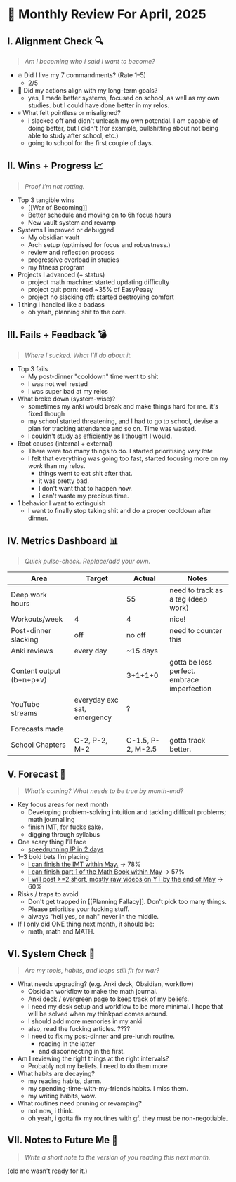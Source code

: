 
# 🧠 Monthly Review For April, 2025
## I. Alignment Check 🔍  
> *Am I becoming who I said I want to become?*

- 🔥 Did I live my 7 commandments? (Rate 1–5)
	- 2/5
- 🧭 Did my actions align with my long-term goals?
	- yes, I made better systems, focused on school, as well as my own studies. but I could have done better in my relos.
- 💀 What felt pointless or misaligned?
	- i slacked off and didn't unleash my own potential. I am capable of doing better, but I didn't (for example, bullshitting about not being able to study after school, etc.)
	- going to school for the first couple of days.

## II. Wins + Progress 📈  
> *Proof I’m not rotting.*

- Top 3 tangible wins  
	- [[War of Becoming]]
	- Better schedule and moving on to 6h focus hours
	- New vault system and revamp
- Systems I improved or debugged 
	- My obsidian vault
	- Arch setup (optimised for focus and robustness.)
	- review and reflection process
	- progressive overload in studies 
	- my fitness program
- Projects I advanced (+ status)  
	- project math machine: started updating difficulty
	- project quit porn: read ~35% of EasyPeasy
	- project no slacking off: started destroying comfort
- 1 thing I handled like a badass
	- oh yeah, planning shit to the core.

## III. Fails + Feedback 💣  
> *Where I sucked. What I’ll do about it.*

- Top 3 fails  
	- My post-dinner "cooldown" time went to shit
	- I was not well rested
	- I was super bad at my relos
- What broke down (system-wise)? 
	- sometimes my anki would break and make things hard for me. it's fixed though
	- my school started threatening, and I had to go to school, devise a plan for tracking attendance and so on. Time was wasted.
	- I couldn't study as efficiently as I thought I would.  
- Root causes (internal + external)  
	- There were too many things to do. I started prioritising *very late*
	- I felt that everything was going too fast, started focusing more on my *work* than my relos.
		- things went to eat shit after that. 
		- it was pretty bad. 
		- I don't want that to happen now.
		- I can't waste my precious time.
- 1 behavior I want to extinguish  
	- I want to finally stop taking shit and do a proper cooldown after dinner.

## IV. Metrics Dashboard 📊  
> *Quick pulse-check. Replace/add your own.*

| Area                     | Target                      | Actual            | Notes                                       |
| ------------------------ | --------------------------- | ----------------- | ------------------------------------------- |
| Deep work hours          |                             | 55                | need to track as a tag (deep work)          |
| Workouts/week            | 4                           | 4                 | nice!                                       |
| Post-dinner slacking     | off                         | no off            | need to counter this                        |
| Anki reviews             | every day                   | ~15 days          |                                             |
| Content output (b+n+p+v) |                             | 3+1+1+0           | gotta be less perfect. embrace imperfection |
| YouTube streams          | everyday exc sat, emergency | ?                 |                                             |
| Forecasts made           |                             |                   |                                             |
| School Chapters          | C-2, P-2, M-2               | C-1.5, P-2, M-2.5 | gotta track better.                         |
## V. Forecast 🔮  
> *What’s coming? What needs to be true by month-end?*

- Key focus areas for next month  
	- Developing problem-solving intuition and tackling difficult problems; math journalling
	- finish IMT, for fucks sake.
	- digging through syllabus
- One scary thing I’ll face  
	- [speedrunning IP in 2 days](https://fatebook.io/q/will-i-be-able-to-speedrun-12th-ip--cm974hz3x0000tga14kr6ptjt)
- 1–3 bold bets I’m placing  
	- [I can finish the IMT within May.](https://fatebook.io/q/will-finish-the-imt-within-may?--cma56domu0003l1zrz4fdl1qy) -> 78%
	- [I can finish part 1 of the Math Book within May](https://fatebook.io/q/can-i-finish-part-1-of-the-math-book-within-may?--cma56f2vy00014vp50p0mmdpp) -> 57%
	- [I will post >=2 short, mostly raw videos on YT by the end of May](https://fatebook.io/q/will-post->=2-short,-mostly-raw-videos-on-yt-by-the-end-of-may?--cma57f5yt000h4vp5vhxnp84h) -> 60%
- Risks / traps to avoid  
	- Don't get trapped in [[Planning Fallacy]]. Don't pick too many things.
	- Please prioritise your fucking stuff.
	- always "hell yes, or nah" never in the middle.
- If I only did ONE thing next month, it should be:
	- math, math and MATH.
## VI. System Check 🔧  
> *Are my tools, habits, and loops still fit for war?*

- What needs upgrading? (e.g. Anki deck, Obsidian, workflow) 
	- Obsidian workflow to make the math journal.
	- Anki deck / evergreen page to keep track of my beliefs.
	- I need my desk setup and workflow to be more minimal. I hope that will be solved when my thinkpad comes around.
	- I should add more memories in my anki
	- also, read the fucking articles. ????
	- I need to fix my post-dinner and pre-lunch routine.
		- reading in the latter
		- and disconnecting in the first.
- Am I reviewing the right things at the right intervals?  
	- Probably not my beliefs. I need to do them more
- What habits are decaying?  
	- my reading habits, damn.
	- my spending-time-with-my-friends habits. I miss them. 
	- my writing habits, wow.
- What routines need pruning or revamping?
	- not now, i think.
	- oh yeah, i gotta fix my routines with gf. they must be non-negotiable.

## VII. Notes to Future Me 💌  
> *Write a short note to the version of you reading this next month.*

(old me wasn't ready for it.)